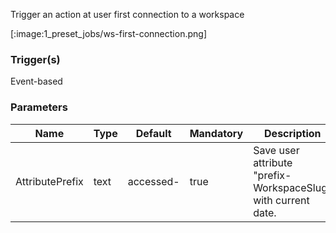 
Trigger an action at user first connection to a workspace

[:image:1_preset_jobs/ws-first-connection.png]

### Trigger(s)
Event-based


### Parameters
|Name|Type|Default|Mandatory|Description|
|----|----|-------|---------|-----------|
|AttributePrefix|text|accessed-|true|Save user attribute "prefix-WorkspaceSlug" with current date.|


